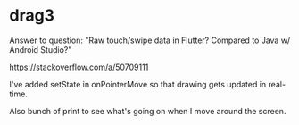 # drag3

Answer to question: "Raw touch/swipe data in Flutter? Compared to Java w/ Android Studio?"

 https://stackoverflow.com/a/50709111

I've added setState in onPointerMove so that drawing gets updated in real-time. 

Also bunch of print to see what's going on when I move around the screen.

